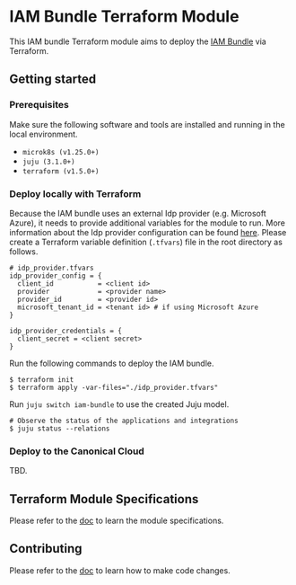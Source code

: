 # IAM Bundle Terraform Module

This IAM bundle Terraform module aims to deploy
the [IAM Bundle](https://github.com/canonical/iam-bundle) via Terraform.

## Getting started

### Prerequisites

Make sure the following software and tools are installed and running
in the local environment.

- `microk8s (v1.25.0+)`
- `juju (3.1.0+)`
- `terraform (v1.5.0+)`

### Deploy locally with Terraform

Because the IAM bundle uses an external Idp provider (e.g. Microsoft Azure),
it needs to provide additional variables for the module to run. More
information about the Idp provider configuration can be
found [here](https://github.com/canonical/kratos-external-idp-integrator/blob/main/config.yaml).
Please create a Terraform variable definition (`.tfvars`) file in the root
directory as follows.

```shell
# idp_provider.tfvars
idp_provider_config = {
  client_id           = <client id>
  provider            = <provider name>
  provider_id         = <provider id>
  microsoft_tenant_id = <tenant id> # if using Microsoft Azure
}

idp_provider_credentials = {
  client_secret = <client secret>
}
```

Run the following commands to deploy the IAM bundle.

```shell
$ terraform init
$ terraform apply -var-files="./idp_provider.tfvars"
```

Run `juju switch iam-bundle` to use the created Juju model.

```shell
# Observe the status of the applications and integrations
$ juju status --relations
```

### Deploy to the Canonical Cloud

TBD.

## Terraform Module Specifications

Please refer to the [doc](./MODULE_SPECS.md) to learn the module specifications.

## Contributing

Please refer to the [doc](./CONTRIBUTING.md) to learn how to make code changes.

